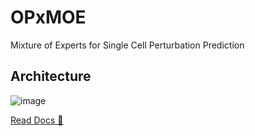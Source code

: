 # OPxMOE

Mixture of Experts for Single Cell Perturbation Prediction

## Architecture

![image](https://github.com/user-attachments/assets/51d46ad4-5f4e-48f4-bad0-74e263edab75)

[Read Docs 🔖](https://ankushpes.notion.site/Single-Cell-Perturbations-f0a2413a4fd340b6ada2da4c0f8c14f3?pvs=4)